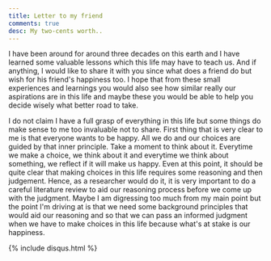 ```yaml
---
title: Letter to my friend
comments: true
desc: My two-cents worth..
---
```


I have been around for around three decades on this earth and I have learned some valuable lessons which this life may have to teach us. And if anything, I would like to share it with you since what does a friend do but wish for his friend's happiness too. I hope that from these small experiences and learnings you would also see how similar really our aspirations are in this life and maybe these you would be able to help you decide wisely what better road to take. 

I do not claim I have a full grasp of everything in this life but some things do make sense to me too invaluable not to share. First thing that is very clear to me is that everyone wants to be happy. All we do and our choices are guided by that inner principle. Take a moment to think about it. Everytime we make a choice, we think about it and everytime we think about something, we reflect if it will make us happy. Even at this point, it should be quite clear that making choices in this life requires some reasoning and then judgement. Hence, as a researcher would do it, it is very important to do a careful literature review to aid our reasoning process before we come up with the judgment. Maybe I am digressing too much from my main point but the point I'm driving at is that we need some background principles that would aid our reasoning and so that we can pass an informed judgment when we have to make choices in this life because what's at stake is our happiness.

{% include disqus.html %}
